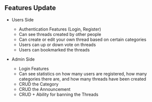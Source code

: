 ## Features Update
- Users Side
    - Authentication Features (Login, Register)
    - Can see threads created by other people
    - Can create or edit your own thread based on certain categories
    - Users can up or down vote on threads
    - Users can bookmarked the threads

- Admin Side
    - Login Features
    - Can see statistics on how many users are registered, how many categories there are, and how many threads have been created
    - CRUD the Category 
    - CRUD the Announcement
    - CRUD + Ability for banning the Threads
